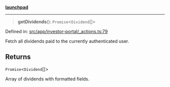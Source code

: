 [**launchpad**](index.md)

***

> **getDividends**(): `Promise`\<`Dividend`[]\>

Defined in: [src/app/investor-portal/\_actions.ts:79](https://github.com/victorbratov/launchpad/blob/6dd13cd77753e59ec2a031fc7279545899826925/src/app/investor-portal/_actions.ts#L79)

Fetch all dividends paid to the currently authenticated user.

## Returns

`Promise`\<`Dividend`[]\>

Array of dividends with formatted fields.
